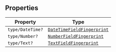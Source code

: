 ## Properties

| Property | Type |
| ------ | ------ |
| <a id="type/datetime"></a> `type/DateTime?` | [`DateTimeFieldFingerprint`](../type-aliases/DateTimeFieldFingerprint.md) |
| <a id="type/number"></a> `type/Number?` | [`NumberFieldFingerprint`](../type-aliases/NumberFieldFingerprint.md) |
| <a id="type/text"></a> `type/Text?` | [`TextFieldFingerprint`](../type-aliases/TextFieldFingerprint.md) |
